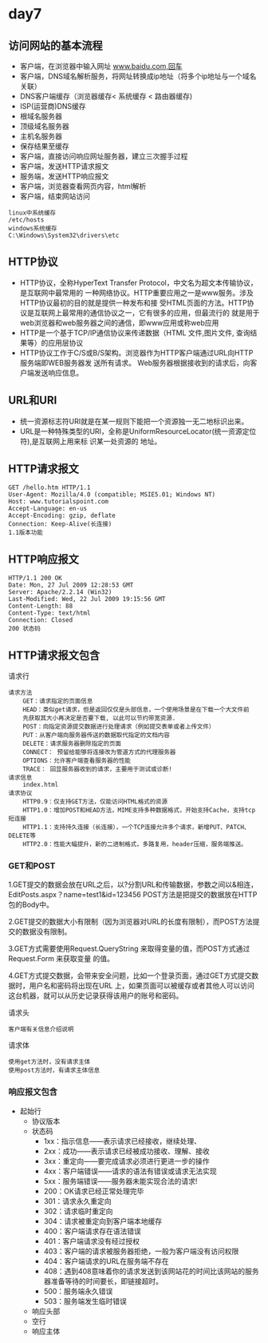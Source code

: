 # day7

## 访问网站的基本流程

* 客户端，在浏览器中输入网址 www.baidu.com,回车
* 客户端，DNS域名解析服务，将网址转换成ip地址（将多个ip地址与一个域名关联）
* DNS客户端缓存（浏览器缓存< 系统缓存 < 路由器缓存)
* ISP(运营商)DNS缓存
* 根域名服务器
* 顶级域名服务器
* 主机名服务器
* 保存结果至缓存
* 客户端，直接访问响应网址服务器，建立三次握手过程
* 客户端，发送HTTP请求报文
* 服务端，发送HTTP响应报文
* 客户端，浏览器查看网页内容，html解析
* 客户端，结束网站访问

```
linux中系统缓存
/etc/hosts
windows系统缓存
C:\Windows\System32\drivers\etc
```

## HTTP协议

* HTTP协议，全称HyperText Transfer Protocol，中文名为超文本传输协议，是互联网中最常用的
  一种网络协议。HTTP重要应用之一是www服务。涉及HTTP协议最初的目的就是提供一种发布和接
  受HTML页面的方法。HTTP协议是互联网上最常用的通信协议之一，它有很多的应用，但最流行的
  就是用于web浏览器和web服务器之间的通信，即www应用或称web应用
* HTTP是一个基于TCP/IP通信协议来传递数据（HTML 文件,图片文件, 查询结果等）的应用层协议
* HTTP协议工作于C/S或B/S架构。浏览器作为HTTP客户端通过URL向HTTP服务端即WEB服务器发
  送所有请求。 Web服务器根据接收到的请求后，向客户端发送响应信息。

## URL和URI

* 统一资源标志符URI就是在某一规则下能把一个资源独一无二地标识出来。
* URL是一种特殊类型的URI，全称是UniformResourceLocator(统一资源定位符),是互联网上用来标
  识某一处资源的 地址。

## HTTP请求报文

```
GET /hello.htm HTTP/1.1
User-Agent: Mozilla/4.0 (compatible; MSIE5.01; Windows NT)
Host: www.tutorialspoint.com
Accept-Language: en-us
Accept-Encoding: gzip, deflate
Connection: Keep-Alive(长连接)
1.1版本功能
```

## HTTP响应报文

```
HTTP/1.1 200 OK
Date: Mon, 27 Jul 2009 12:28:53 GMT
Server: Apache/2.2.14 (Win32)
Last-Modified: Wed, 22 Jul 2009 19:15:56 GMT
Content-Length: 88
Content-Type: text/html
Connection: Closed
200 状态码
```

## HTTP请求报文包含

请求行

```
请求方法
    GET：请求指定的页面信息
    HEAD：类似get请求，但是返回仅仅是头部信息，一个使用场景是在下载一个大文件前
    先获取其大小再决定是否要下载, 以此可以节约带宽资源.
    POST：向指定资源提交数据进行处理请求（例如提交表单或者上传文件）
    PUT：从客户端向服务器传送的数据取代指定的文档内容
    DELETE：请求服务器删除指定的页面
    CONNECT： 预留给能够将连接改为管道方式的代理服务器
    OPTIONS：允许客户端查看服务器的性能
    TRACE： 回显服务器收到的请求，主要用于测试或诊断!
请求信息
	index.html
请求协议
    HTTP0.9：仅支持GET方法，仅能访问HTML格式的资源
    HTTP1.0：增加POST和HEAD方法，MIME支持多种数据格式，开始支持Cache，支持tcp短连接
    HTTP1.1：支持持久连接（长连接），一个TCP连接允许多个请求，新增PUT、PATCH、DELETE等
    HTTP2.0：性能大幅提升，新的二进制格式，多路复用，header压缩，服务端推送。	
```

### GET和POST

1.GET提交的数据会放在URL之后，以?分割URL和传输数据，参数之间以&相连，EditPosts.aspx？name=test1&id=123456 POST方法是把提交的数据放在HTTP包的Body中。 

2.GET提交的数据大小有限制（因为浏览器对URL的长度有限制），而POST方法提交的数据没有限制。

3.GET方式需要使用Request.QueryString 来取得变量的值，而POST方式通过 Request.Form 来获取变量 的值。 

4.GET方式提交数据，会带来安全问题，比如一个登录页面，通过GET方式提交数据时，用户名和密码将出现在URL 上，如果页面可以被缓存或者其他人可以访问这台机器，就可以从历史记录获得该用户的账号和密码。

请求头

```
客户端有关信息介绍说明
```

请求体

```
使用get方法时，没有请求主体
使用post方法时，有请求主体信息
```

### 响应报文包含

* 起始行
  * 协议版本
  * 状态码
    * 1xx：指示信息——表示请求已经接收，继续处理、
    * 2xx：成功——表示请求已经被成功接收、理解、接收
    * 3xx：重定向——要完成请求必须进行更进一步的操作
    * 4xx：客户端错误——请求的语法有错误或请求无法实现
    * 5xx：服务端错误——服务器未能实现合法的请求!
    * 200：OK请求已经正常处理完毕
    * 301：请求永久重定向
    * 302：请求临时重定向
    * 304：请求被重定向到客户端本地缓存
    * 400：客户端请求存在语法错误
    * 401：客户端请求没有经过授权
    * 403：客户端的请求被服务器拒绝，一般为客户端没有访问权限
    * 404：客户端请求的URL在服务端不存在
    * 408：遇到408意味着你的请求发送到该网站花的时间比该网站的服务器准备等待的时间要长，即链接超时。
    * 500：服务端永久错误
    * 503：服务端发生临时错误
  * 响应头部
  * 空行
  * 响应主体